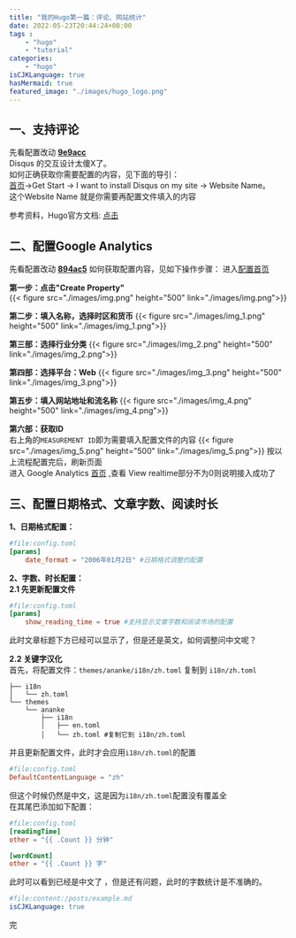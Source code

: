 ```yaml
---
title: "我的Hugo第一篇：评论、网站统计"
date: 2022-05-23T20:44:24+08:00
tags :
    - "hugo"
    - "tutorial"
categories:
    - "hugo"
isCJKLanguage: true
hasMermaid: true
featured_image: "./images/hugo_logo.png"
---
```


## 一、支持评论
先看配置改动 **[9e9acc](https://github.com/Petrie/petrie.github.io/commit/9e9acc55a16677cc603b1610a8ce63dabfda3e9e)**  
Disqus 的交互设计太傻X了。     
如何正确获取你需要配置的内容，见下面的导引：  
[首页](https://disqus.com/)->Get Start -> I want to install Disqus on my site  -> Website Name。   
这个Website Name 就是你需要再配置文件填入的内容   

参考资料，Hugo官方文档: [点击](https://gohugo.io/content-management/comments/)   

<!--more-->
## 二、配置Google Analytics  

先看配置改动 **[894ac5](https://github.com/Petrie/petrie.github.io/commit/894ac5007eb9aefb703a39086198f7f765c67b3d)**
如何获取配置内容，见如下操作步骤：
进入[配置首页](https://analytics.google.com/analytics/web/?authuser=0#/a101431760p316225154/admin")

**第一步：点击"Create Property"**  
{{< figure src="./images/img.png" height="500" link="./images/img.png">}}

**第二步：填入名称，选择时区和货币** 
{{< figure src="./images/img_1.png" height="500" link="./images/img_1.png">}}

**第三部：选择行业分类**
{{< figure src="./images/img_2.png" height="500" link="./images/img_2.png">}}

**第四部：选择平台：Web**
{{< figure src="./images/img_3.png" height="500" link="./images/img_3.png">}}

**第五步：填入网站地址和流名称**
{{< figure src="./images/img_4.png" height="500" link="./images/img_4.png">}}

**第六部：获取ID**   
右上角的`MEASUREMENT ID`即为需要填入配置文件的内容 
{{< figure src="./images/img_5.png" height="500" link="./images/img_5.png">}}
按以上流程配置完后，刷新页面  
进入 Google Analytics [首页](https://analytics.google.com) ,查看 View realtime部分不为0则说明接入成功了

## 三、配置日期格式、文章字数、阅读时长  

**1、日期格式配置：**  
```toml
#file:config.toml
[params]
    date_format = "2006年01月2日" #日期格式调整的配置
```
**2、字数、时长配置：**  
**2.1 先更新配置文件**  
```toml
#file:config.toml
[params]
    show_reading_time = true #支持显示文章字数和阅读市场的配置
```
此时文章标题下方已经可以显示了，但是还是英文，如何调整问中文呢？  


**2.2 关键字汉化**  
首先，将配置文件：`themes/ananke/i18n/zh.toml` 复制到 `i18n/zh.toml  `  
```
├── i18n
│   └── zh.toml
└── themes
    └── ananke
        ├── i18n
        │   ├── en.toml
        │   └── zh.toml #复制它到 i18n/zh.toml
```
并且更新配置文件，此时才会应用`i18n/zh.toml`的配置  
```toml
#file:config.toml
DefaultContentLanguage = "zh"
```
但这个时候仍然是中文，这是因为`i18n/zh.toml`配置没有覆盖全  
在其尾巴添加如下配置：  
```toml
#file:config.toml
[readingTime]
other = "{{ .Count }} 分钟"

[wordCount]
other = "{{ .Count }} 字"
```

此时可以看到已经是中文了 ，但是还有问题，此时的字数统计是不准确的。

```yaml
#file:content:/posts/example.md
isCJKLanguage: true
```

完